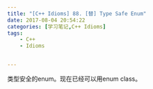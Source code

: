 ```yaml
---
title: "[C++ Idioms] 88. [替] Type Safe Enum"
date: 2017-08-04 20:54:22
categories: [学习笔记,C++ Idioms]
tags:
    - C++
    - Idioms


---
```

类型安全的enum。<!--more-->现在已经可以用enum class。
